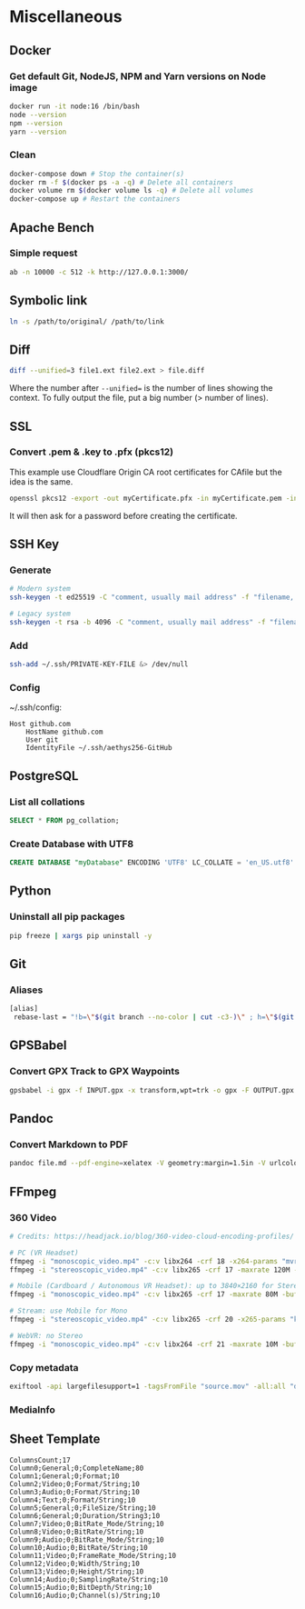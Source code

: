 # Miscellaneous

## Docker

### Get default Git, NodeJS, NPM and Yarn versions on Node image

```bash
docker run -it node:16 /bin/bash
node --version
npm --version
yarn --version
```

### Clean

```bash
docker-compose down # Stop the container(s)
docker rm -f $(docker ps -a -q) # Delete all containers
docker volume rm $(docker volume ls -q) # Delete all volumes
docker-compose up # Restart the containers
```

## Apache Bench

### Simple request

```bash
ab -n 10000 -c 512 -k http://127.0.0.1:3000/
```

## Symbolic link

```bash
ln -s /path/to/original/ /path/to/link
```

## Diff

```bash
diff --unified=3 file1.ext file2.ext > file.diff
```

Where the number after `--unified=` is the number of lines showing the context. To fully output the file, put a big number (> number of lines).

## SSL

### Convert .pem & .key to .pfx (pkcs12)

This example use Cloudflare Origin CA root certificates for CAfile but the idea is the same.

```bash
openssl pkcs12 -export -out myCertificate.pfx -in myCertificate.pem -inkey myCertificate.key -CAfile origin_ca_rsa_root.pem
```

It will then ask for a password before creating the certificate.

## SSH Key

### Generate

```bash
# Modern system
ssh-keygen -t ed25519 -C "comment, usually mail address" -f "filename, usually username-Platform"

# Legacy system
ssh-keygen -t rsa -b 4096 -C "comment, usually mail address" -f "filename, usually username-Platform"
```

### Add

```bash
ssh-add ~/.ssh/PRIVATE-KEY-FILE &> /dev/null
```

### Config

~/.ssh/config:

```text
Host github.com
	HostName github.com
	User git
	IdentityFile ~/.ssh/aethys256-GitHub
```

## PostgreSQL

### List all collations

```sql
SELECT * FROM pg_collation;
```

### Create Database with UTF8

```sql
CREATE DATABASE "myDatabase" ENCODING 'UTF8' LC_COLLATE = 'en_US.utf8' LC_CTYPE = 'en_US.utf8' TEMPLATE template0;
```

## Python

### Uninstall all pip packages

```bash
pip freeze | xargs pip uninstall -y
```

## Git

### Aliases

```bash
[alias]
 rebase-last = "!b=\"$(git branch --no-color | cut -c3-)\" ; h=\"$(git rev-parse $b)\" ; echo \"Current branch: $b $h\" ; c=\"$(git rev-parse $b)\" ; echo \"Recreating $b branch with initial commit $c ...\" ; git checkout --orphan new-start $c ; git commit -C $c ; git rebase --onto new-start $c $b ; git branch -d new-start ; git gc"
```

## GPSBabel

### Convert GPX Track to GPX Waypoints

```bash
gpsbabel -i gpx -f INPUT.gpx -x transform,wpt=trk -o gpx -F OUTPUT.gpx
```

## Pandoc

### Convert Markdown to PDF

```bash
pandoc file.md --pdf-engine=xelatex -V geometry:margin=1.5in -V urlcolor=blue -o file.pdf
```

## FFmpeg

### 360 Video

```bash
# Credits: https://headjack.io/blog/360-video-cloud-encoding-profiles/

# PC (VR Headset)
ffmpeg -i "monoscopic_video.mp4" -c:v libx264 -crf 18 -x264-params "mvrange=511" -maxrate 120M -bufsize 150M -vf "scale=5760x2880" -pix_fmt yuv420p -c:a aac -b:a 192k -r 30 -movflags faststart "monoscopic_output.mp4"
ffmpeg -i "stereoscopic_video.mp4" -c:v libx265 -crf 17 -maxrate 120M -bufsize 150M -vf "scale=4096x4096" -pix_fmt yuv420p -c:a aac -b:a 192k -r 30 -movflags faststart "stereoscopic_output.mp4"

# Mobile (Cardboard / Autonomous VR Headset): up to 3840×2160 for Stereo
ffmpeg -i "monoscopic_video.mp4" -c:v libx265 -crf 17 -maxrate 80M -bufsize 100M -vf "scale=4096x2048" -pix_fmt yuv420p -c:a aac -b:a 192k -r 30 -movflags faststart "monoscopic_output.mp4"

# Stream: use Mobile for Mono
ffmpeg -i "stereoscopic_video.mp4" -c:v libx265 -crf 20 -x265-params "keyint=60:min-keyint=60" -maxrate 25M -bufsize 35M -vf "scale=3840x2160" -pix_fmt yuv420p -c:a aac -b:a 192k -r 30 -g 60 "stereoscopic_output.mp4"

# WebVR: no Stereo
ffmpeg -i "monoscopic_video.mp4" -c:v libx264 -crf 21 -maxrate 10M -bufsize 15M -vf "scale=1920x1080" -pix_fmt yuv420p -c:a aac -b:a 192k -r 30 -g 60 -keyint_min 60 "monoscopic_output.mp4"
```

### Copy metadata

```bash
exiftool -api largefilesupport=1 -tagsFromFile "source.mov" -all:all "destination.mp4"
```

### MediaInfo

## Sheet Template

```csv
ColumnsCount;17
Column0;General;0;CompleteName;80
Column1;General;0;Format;10
Column2;Video;0;Format/String;10
Column3;Audio;0;Format/String;10
Column4;Text;0;Format/String;10
Column5;General;0;FileSize/String;10
Column6;General;0;Duration/String3;10
Column7;Video;0;BitRate_Mode/String;10
Column8;Video;0;BitRate/String;10
Column9;Audio;0;BitRate_Mode/String;10
Column10;Audio;0;BitRate/String;10
Column11;Video;0;FrameRate_Mode/String;10
Column12;Video;0;Width/String;10
Column13;Video;0;Height/String;10
Column14;Audio;0;SamplingRate/String;10
Column15;Audio;0;BitDepth/String;10
Column16;Audio;0;Channel(s)/String;10
```
